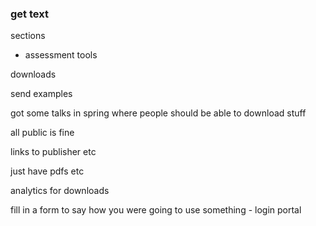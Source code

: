 ### get text

sections

- assessment tools

downloads

send examples

got some talks in spring where people should be able to download stuff

all public is fine

links to publisher etc

just have pdfs etc

analytics for downloads

fill in a form to say how you were going to use something - login portal
